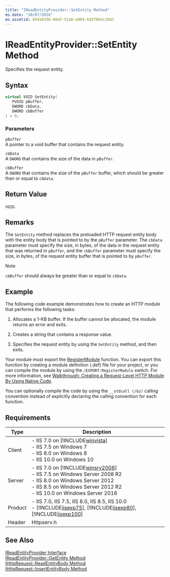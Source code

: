 ```yaml
---
title: "IReadEntityProvider::SetEntity Method"
ms.date: "10/07/2016"
ms.assetid: 894a9196-08e5-51a6-e804-6d2f6b4c28d3
---
```

# IReadEntityProvider::SetEntity Method
Specifies the request entity.  
  
## Syntax  
  
```cpp  
virtual VOID SetEntity(  
   PVOID pBuffer,  
   DWORD cbData,  
   DWORD cbBuffer  
) = 0;  
```  
  
### Parameters  
 `pBuffer`  
 A pointer to a void buffer that contains the request entity.  
  
 `cbData`  
 A `DWORD` that contains the size of the data in `pBuffer`.  
  
 `cbBuffer`  
 A `DWORD` that contains the size of the `pBuffer` buffer, which should be greater than or equal to `cbData`.  
  
## Return Value  
 `VOID`.  
  
## Remarks  
 The `SetEntity` method replaces the preloaded HTTP request entity body with the entity body that is pointed to by the `pBuffer` parameter. The `cbData` parameter must specify the size, in bytes, of the data in the request entity that was returned in `pBuffer`, and the `cbBuffer` parameter must specify the size, in bytes, of the request entity buffer that is pointed to by `pBuffer`.  
  
> [!NOTE]
>  `cbBuffer` should always be greater than or equal to `cbData`.  
  
## Example  
 The following code example demonstrates how to create an HTTP module that performs the following tasks:  
  
1.  Allocates a 1-KB buffer. If the buffer cannot be allocated, the module returns an error and exits.  
  
2.  Creates a string that contains a response value.  
  
3.  Specifies the request entity by using the `SetEntity` method, and then exits.  
  
<!-- TODO: review snippet reference  [!CODE [IReadEntityProviderSetEntity#1](IReadEntityProviderSetEntity#1)]  -->  
  
 Your module must export the [RegisterModule](../../web-development-reference/native-code-api-reference/pfn-registermodule-function.md) function. You can export this function by creating a module definition (.def) file for your project, or you can compile the module by using the `/EXPORT:RegisterModule` switch. For more information, see [Walkthrough: Creating a Request-Level HTTP Module By Using Native Code](../../web-development-reference/native-code-development-overview/walkthrough-creating-a-request-level-http-module-by-using-native-code.md).  
  
 You can optionally compile the code by using the `__stdcall (/Gz)` calling convention instead of explicitly declaring the calling convention for each function.  
  
## Requirements  
  
|Type|Description|  
|----------|-----------------|  
|Client|-   IIS 7.0 on [!INCLUDE[winvista](../../wmi-provider/includes/winvista-md.md)]<br />-   IIS 7.5 on Windows 7<br />-   IIS 8.0 on Windows 8<br />-   IIS 10.0 on Windows 10|  
|Server|-   IIS 7.0 on [!INCLUDE[winsrv2008](../../wmi-provider/includes/winsrv2008-md.md)]<br />-   IIS 7.5 on Windows Server 2008 R2<br />-   IIS 8.0 on Windows Server 2012<br />-   IIS 8.5 on Windows Server 2012 R2<br />-   IIS 10.0 on Windows Server 2016|  
|Product|-   IIS 7.0, IIS 7.5, IIS 8.0, IIS 8.5, IIS 10.0<br />-   [!INCLUDE[iisexp75](../../web-development-reference/native-code-api-reference/includes/iisexp75-md.md)], [!INCLUDE[iisexp80](../../web-development-reference/native-code-api-reference/includes/iisexp80-md.md)], [!INCLUDE[iisexp100](../../web-development-reference/native-code-api-reference/includes/iisexp100-md.md)]|  
|Header|Httpserv.h|  
  
## See Also  
 [IReadEntityProvider Interface](../../web-development-reference/native-code-api-reference/ireadentityprovider-interface.md)   
 [IReadEntityProvider::GetEntity Method](../../web-development-reference/native-code-api-reference/ireadentityprovider-getentity-method.md)   
 [IHttpRequest::ReadEntityBody Method](../../web-development-reference/native-code-api-reference/ihttprequest-readentitybody-method.md)   
 [IHttpRequest::InsertEntityBody Method](../../web-development-reference/native-code-api-reference/ihttprequest-insertentitybody-method.md)